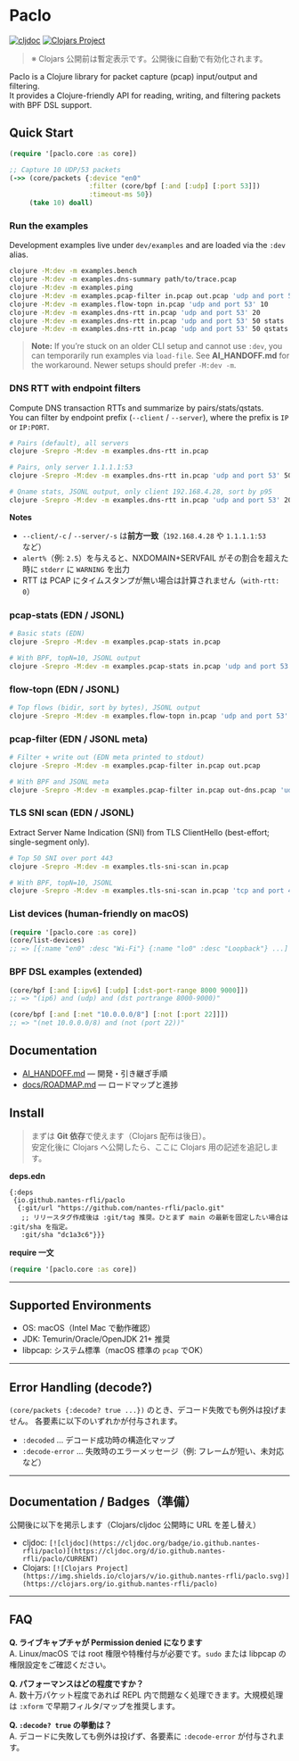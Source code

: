 # Paclo

[![cljdoc](https://cljdoc.org/badge/io.github.nantes-rfli/paclo)](https://cljdoc.org/d/io.github.nantes-rfli/paclo/CURRENT)
[![Clojars Project](https://img.shields.io/clojars/v/io.github.nantes-rfli/paclo.svg)](https://clojars.org/io.github.nantes-rfli/paclo)

> ※ Clojars 公開前は暫定表示です。公開後に自動で有効化されます。

Paclo is a Clojure library for packet capture (pcap) input/output and filtering.  
It provides a Clojure-friendly API for reading, writing, and filtering packets with BPF DSL support.

## Quick Start

```clojure
(require '[paclo.core :as core])

;; Capture 10 UDP/53 packets
(->> (core/packets {:device "en0"
                    :filter (core/bpf [:and [:udp] [:port 53]])
                    :timeout-ms 50})
     (take 10) doall)
```

### Run the examples

Development examples live under `dev/examples` and are loaded via the `:dev` alias.

```bash
clojure -M:dev -m examples.bench
clojure -M:dev -m examples.dns-summary path/to/trace.pcap
clojure -M:dev -m examples.ping
clojure -M:dev -m examples.pcap-filter in.pcap out.pcap 'udp and port 53' 60
clojure -M:dev -m examples.flow-topn in.pcap 'udp and port 53' 10
clojure -M:dev -m examples.dns-rtt in.pcap 'udp and port 53' 20
clojure -M:dev -m examples.dns-rtt in.pcap 'udp and port 53' 50 stats
clojure -M:dev -m examples.dns-rtt in.pcap 'udp and port 53' 50 qstats p95
```

> **Note:** If you’re stuck on an older CLI setup and cannot use `:dev`, you can temporarily run examples via `load-file`. See **AI\_HANDOFF.md** for the workaround. Newer setups should prefer `-M:dev -m`.

### DNS RTT with endpoint filters

Compute DNS transaction RTTs and summarize by pairs/stats/qstats.  
You can filter by endpoint prefix (`--client` / `--server`), where the prefix is `IP` or `IP:PORT`.

```bash
# Pairs (default), all servers
clojure -Srepro -M:dev -m examples.dns-rtt in.pcap

# Pairs, only server 1.1.1.1:53
clojure -Srepro -M:dev -m examples.dns-rtt in.pcap 'udp and port 53' 50 pairs _ edn _ --server 1.1.1.1:53

# Qname stats, JSONL output, only client 192.168.4.28, sort by p95
clojure -Srepro -M:dev -m examples.dns-rtt in.pcap 'udp and port 53' 20 qstats p95 jsonl --client 192.168.4.28
```

**Notes**

* `--client/-c` / `--server/-s` は**前方一致**（`192.168.4.28` や `1.1.1.1:53` など）
* `alert%`（例: `2.5`）を与えると、NXDOMAIN+SERVFAIL がその割合を超えた時に `stderr` に `WARNING` を出力
* RTT は PCAP にタイムスタンプが無い場合は計算されません（`with-rtt: 0`）

### pcap-stats (EDN / JSONL)

```bash
# Basic stats (EDN)
clojure -Srepro -M:dev -m examples.pcap-stats in.pcap

# With BPF, topN=10, JSONL output
clojure -Srepro -M:dev -m examples.pcap-stats in.pcap 'udp and port 53' 10 jsonl
```

### flow-topn (EDN / JSONL)

```bash
# Top flows (bidir, sort by bytes), JSONL output
clojure -Srepro -M:dev -m examples.flow-topn in.pcap 'udp and port 53' 10 bidir bytes jsonl
```

### pcap-filter (EDN / JSONL meta)

```bash
# Filter + write out (EDN meta printed to stdout)
clojure -Srepro -M:dev -m examples.pcap-filter in.pcap out.pcap

# With BPF and JSONL meta
clojure -Srepro -M:dev -m examples.pcap-filter in.pcap out-dns.pcap 'udp and port 53' 0 jsonl
```

### TLS SNI scan (EDN / JSONL)

Extract Server Name Indication (SNI) from TLS ClientHello (best-effort; single-segment only).

```bash
# Top 50 SNI over port 443
clojure -Srepro -M:dev -m examples.tls-sni-scan in.pcap

# With BPF, topN=10, JSONL
clojure -Srepro -M:dev -m examples.tls-sni-scan in.pcap 'tcp and port 443' 10 jsonl
```

### List devices (human-friendly on macOS)

```clojure
(require '[paclo.core :as core])
(core/list-devices)
;; => [{:name "en0" :desc "Wi-Fi"} {:name "lo0" :desc "Loopback"} ...]
```

### BPF DSL examples (extended)

```clojure
(core/bpf [:and [:ipv6] [:udp] [:dst-port-range 8000 9000]])
;; => "(ip6) and (udp) and (dst portrange 8000-9000)"

(core/bpf [:and [:net "10.0.0.0/8"] [:not [:port 22]]])
;; => "(net 10.0.0.0/8) and (not (port 22))"
```

## Documentation

* [AI\_HANDOFF.md](./AI_HANDOFF.md) — 開発・引き継ぎ手順
* [docs/ROADMAP.md](./docs/ROADMAP.md) — ロードマップと進捗

## Install

> まずは **Git 依存**で使えます（Clojars 配布は後日）。  
> 安定化後に Clojars へ公開したら、ここに Clojars 用の記述を追記します。

**deps.edn**

```edn
{:deps
 {io.github.nantes-rfli/paclo
  {:git/url "https://github.com/nantes-rfli/paclo.git"
   ;; リリースタグ作成後は :git/tag 推奨。ひとまず main の最新を固定したい場合は :git/sha を指定。
   :git/sha "dc1a3c6"}}}
````

**require 一文**

```clojure
(require '[paclo.core :as core])
```

---

## Supported Environments

* OS: macOS（Intel Mac で動作確認）
* JDK: Temurin/Oracle/OpenJDK 21+ 推奨
* libpcap: システム標準（macOS 標準の `pcap` でOK）

---

## Error Handling (decode?)

`(core/packets {:decode? true ...})` のとき、デコード失敗でも例外は投げません。
各要素に以下のいずれかが付与されます。

* `:decoded` … デコード成功時の構造化マップ
* `:decode-error` … 失敗時のエラーメッセージ（例: フレームが短い、未対応など）

---

## Documentation / Badges（準備）

公開後に以下を掲示します（Clojars/cljdoc 公開時に URL を差し替え）

* cljdoc: `[![cljdoc](https://cljdoc.org/badge/io.github.nantes-rfli/paclo)](https://cljdoc.org/d/io.github.nantes-rfli/paclo/CURRENT)`
* Clojars: `[![Clojars Project](https://img.shields.io/clojars/v/io.github.nantes-rfli/paclo.svg)](https://clojars.org/io.github.nantes-rfli/paclo)`

---

## FAQ

**Q. ライブキャプチャが Permission denied になります**  
A. Linux/macOS では root 権限や特権付与が必要です。`sudo` または libpcap の権限設定をご確認ください。

**Q. パフォーマンスはどの程度ですか？**  
A. 数十万パケット程度であれば REPL 内で問題なく処理できます。大規模処理は `:xform` で早期フィルタ/マップを推奨します。

**Q. `:decode? true` の挙動は？**  
A. デコードに失敗しても例外は投げず、各要素に `:decode-error` が付与されます。
